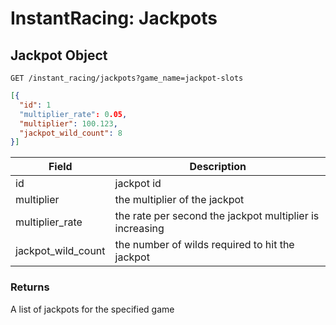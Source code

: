 # InstantRacing: Jackpots

## Jackpot Object

`GET /instant_racing/jackpots?game_name=jackpot-slots`


```json
[{
  "id": 1
  "multiplier_rate": 0.05,
  "multiplier": 100.123,
  "jackpot_wild_count": 8
}]
```

Field | Description
----- | -----------
id | jackpot id
multiplier | the multiplier of the jackpot
multiplier_rate| the rate per second the jackpot multiplier is increasing
jackpot_wild_count | the number of wilds required to hit the jackpot

### Returns

A list of jackpots for the specified game